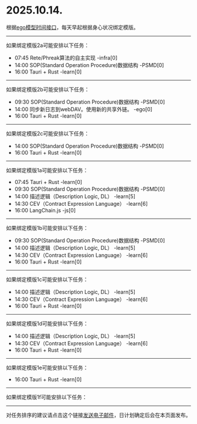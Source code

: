 # 2025.10.14.

根据[ego模型时间接口](https://gitee.com/hyg/blog/blob/master/timeflow.md)，每天早起根据身心状况绑定模版。

---
如果绑定模版2a可能安排以下任务：

- 07:45	Rete/Phreak算法的自主实现 -infra[0]
- 14:00	SOP(Standard Operation Procedure)数据结构 -PSMD[0]
- 16:00	Tauri + Rust -learn[0]

---
如果绑定模版2b可能安排以下任务：

- 09:30	SOP(Standard Operation Procedure)数据结构 -PSMD[0]
- 14:00	同步新日志到webDAV。使用新的共享外链。 -ego[0]
- 16:00	Tauri + Rust -learn[0]

---
如果绑定模版2c可能安排以下任务：

- 14:00	SOP(Standard Operation Procedure)数据结构 -PSMD[0]
- 16:00	Tauri + Rust -learn[0]

---
如果绑定模版1a可能安排以下任务：

- 07:45	Tauri + Rust -learn[0]
- 09:30	SOP(Standard Operation Procedure)数据结构 -PSMD[0]
- 14:00	描述逻辑（Description Logic, DL） -learn[5]
- 14:30	CEV（Contract Expression Language） -learn[6]
- 16:00	LangChain.js -js[0]

---
如果绑定模版1b可能安排以下任务：

- 09:30	SOP(Standard Operation Procedure)数据结构 -PSMD[0]
- 14:00	描述逻辑（Description Logic, DL） -learn[5]
- 14:30	CEV（Contract Expression Language） -learn[6]
- 16:00	Tauri + Rust -learn[0]

---
如果绑定模版1c可能安排以下任务：

- 14:00	描述逻辑（Description Logic, DL） -learn[5]
- 14:30	CEV（Contract Expression Language） -learn[6]
- 16:00	Tauri + Rust -learn[0]

---
如果绑定模版1d可能安排以下任务：

- 14:00	描述逻辑（Description Logic, DL） -learn[5]
- 14:30	CEV（Contract Expression Language） -learn[6]
- 16:00	Tauri + Rust -learn[0]

---
如果绑定模版1e可能安排以下任务：

- 16:00	Tauri + Rust -learn[0]

---
如果绑定模版1f可能安排以下任务：


---
对任务排序的建议请点击这个链接<a href="mailto:huangyg@mars22.com?subject=关于2025.10.14.任务排序的建议&body=date: 2025.10.14.%0D%0Afile: ../../blog/release/time/d.20251014.md%0D%0A---请勿修改邮件主题及以上内容---%0D%0A">发送电子邮件</a>，日计划确定后会在本页面发布。
